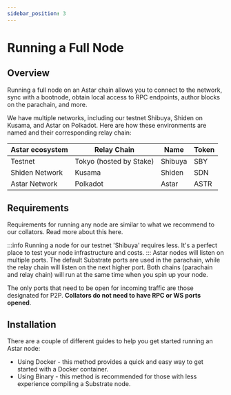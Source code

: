 ```yaml
---
sidebar_position: 3
---
```


# Running a Full Node

## Overview

Running a full node on an Astar chain allows you to connect to the network, sync with a bootnode, obtain local access to RPC endpoints, author blocks on the parachain, and more.

We have multiple networks, including our testnet Shibuya, Shiden on Kusama, and Astar on Polkadot. Here are how these environments are named and their corresponding relay chain:

| Astar ecosystem | Relay Chain | Name | Token |
| --- | --- | --- | --- |
| Testnet | Tokyo (hosted by Stake) | Shibuya | SBY |
| Shiden Network | Kusama | Shiden | SDN |
| Astar Network | Polkadot | Astar | ASTR |

## Requirements

Requirements for running any node are similar to what we recommend to our collators. Read more about this here.

:::info
Running a node for our testnet 'Shibuya' requires less. It's a perfect place to test your node infrastructure and costs.
:::
Astar nodes will listen on multiple ports. The default Substrate ports are used in the parachain, while the relay chain will listen on the next higher port. Both chains (parachain and relay chain) will run at the same time when you spin up your node.

The only ports that need to be open for incoming traffic are those designated for P2P. **Collators do not need to have RPC or WS ports opened**.

## Installation

There are a couple of different guides to help you get started running an Astar node:

- Using Docker - this method provides a quick and easy way to get started with a Docker container.
- Using Binary - this method is recommended for those with less experience compiling a Substrate node.
